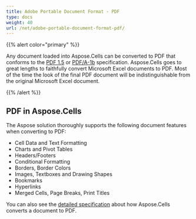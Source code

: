 ```yaml
---
title: Adobe Portable Document Format - PDF
type: docs
weight: 40
url: /net/adobe-portable-document-format-pdf/
---
```


{{% alert color="primary" %}} 

Any document loaded into Aspose.Cells can be converted to PDF that conforms to the [PDF 1.5](https://docs.fileformat.com/pdf/) or [PDF/A-1b](https://docs.fileformat.com/pdf/a/) specification. Aspose.Cells goes to great lengths to faithfully convert Microsoft Excel documents to PDF. Most of the time the look of the final PDF document will be indistinguishable from the original Microsoft Excel document.

{{% /alert %}} 
## **PDF in Aspose.Cells**
The Aspose solution thoroughly supports the following document features when converting to PDF:

- Cell Data and Text Formatting
- Charts and Pivot Tables
- Headers/Footers
- Conditional Formatting
- Borders, Border Colors
- Images, Textboxes and Drawing Shapes
- Bookmarks
- Hyperlinks
- Merged Cells, Page Breaks, Print Titles

You can also see the [detailed specification](https://docs.aspose.com/cells/net/convert-excel-workbook-to-pdf/) about how Aspose.Cells converts a document to PDF.

